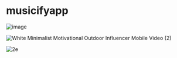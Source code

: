 # musicifyapp

![image](https://github.com/HassaanAhmed60211/fluttercourse/assets/106430586/7014195f-0b0c-4823-9678-936eed429631)

![White Minimalist Motivational Outdoor Influencer Mobile Video (2)](https://github.com/HassaanAhmed60211/fluttercourse/assets/106430586/c7a849a1-d3bf-4f53-85c7-7705b36dc556)

![2e](https://github.com/HassaanAhmed60211/fluttercourse/assets/106430586/b9e01ba2-9e7f-48e0-8b49-51039ad10d8f)
